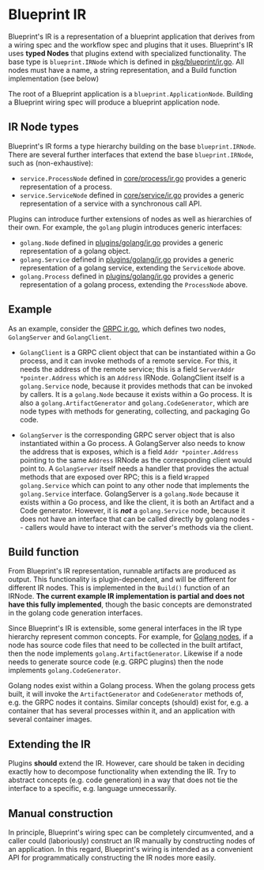 # Blueprint IR

Blueprint's IR is a representation of a blueprint application that derives from a wiring spec and the workflow spec and plugins that it uses.  Blueprint's IR uses **typed Nodes** that plugins extend with specialized functionality.  The base type is `blueprint.IRNode` which is defined in [pkg/blueprint/ir.go](blueprint/pkg/blueprint/ir.go).  All nodes must have a name, a string representation, and a Build function implementation (see below)

The root of a Blueprint application is a `blueprint.ApplicationNode`.  Building a Blueprint wiring spec will produce a blueprint application node.

## IR Node types

Blueprint's IR forms a type hierarchy building on the base `blueprint.IRNode`.  There are several further interfaces that extend the base `blueprint.IRNode`, such as (non-exhaustive):

* `service.ProcessNode` defined in [core/process/ir.go](blueprint/pkg/core/process/ir.go) provides a generic representation of a process.
* `service.ServiceNode` defined in [core/service/ir.go](blueprint/pkg/core/service/ir.go) provides a generic representation of a service with a synchronous call API.

Plugins can introduce further extensions of nodes as well as hierarchies of their own.  For example, the `golang` plugin introduces generic interfaces:

* `golang.Node` defined in [plugins/golang/ir.go](plugins/golang/ir.go) provides a generic representation of a golang object.
* `golang.Service` defined in [plugins/golang/ir.go](plugins/golang/ir.go) provides a generic representation of a golang service, extending the `ServiceNode` above.
* `golang.Process` defined in [plugins/golang/ir.go](plugins/golang/ir.go) provides a generic representation of a golang process, extending the `ProcessNode` above.

## Example

As an example, consider the [GRPC ir.go](plugins/grpc/ir.go), which defines two nodes, `GolangServer` and `GolangClient`.

* `GolangClient` is a GRPC client object that can be instantiated within a Go process, and it can invoke methods of a remote service.  For this, it needs the address of the remote service; this is a field `ServerAddr *pointer.Address` which is an `Address` IRNode.  GolangClient itself is a `golang.Service` node, because it provides methods that can be invoked by callers.  It is a `golang.Node` because it exists within a Go process.  It is also a `golang.ArtifactGenerator` and `golang.CodeGenerator`, which are node types with methods for generating, collecting, and packaging Go code.

* `GolangServer` is the corresponding GRPC server object that is also instantiated within a Go process.  A GolangServer also needs to know the address that is exposes, which is a field `Addr *pointer.Address` pointing to the same `Address` IRNode as the corresponding client would point to.  A `GolangServer` itself needs a handler that provides the actual methods that are exposed over RPC; this is a field `Wrapped golang.Service` which can point to any other node that implements the `golang.Service` interface.  GolangServer is a `golang.Node` because it exists within a Go process, and like the client, it is both an Artifact and a Code generator.  However, it is ***not*** a `golang.Service` node, because it does not have an interface that can be called directly by golang nodes -- callers would have to interact with the server's methods via the client.

## Build function

From Blueprint's IR representation, runnable artifacts are produced as output.  This functionality is plugin-dependent, and will be different for different IR nodes.  This is implemented in the `Build()` function of an IRNode.  **The current example IR implementation is partial and does not have this fully implemented**, though the basic concepts are demonstrated in the golang code generation interfaces.

Since Blueprint's IR is extensible, some general interfaces in the IR type hierarchy represent common concepts.  For example, for [Golang nodes](plugins/golang/ir.go), if a node has source code files that need to be collected in the built artifact, then the node implements `golang.ArtifactGenerator`.  Likewise if a node needs to generate source code (e.g. GRPC plugins) then the node implements `golang.CodeGenerator`.

Golang nodes exist within a Golang process.  When the golang process gets built, it will invoke the `ArtifactGenerator` and `CodeGenerator` methods of, e.g. the GRPC nodes it contains.  Similar concepts (should) exist for, e.g. a container that has several processes within it, and an application with several container images.

## Extending the IR

Plugins **should** extend the IR.  However, care should be taken in deciding exactly how to decompose functionality when extending the IR.  Try to abstract concepts (e.g. code generation) in a way that does not tie the interface to a specific, e.g. language unnecessarily.


## Manual construction

In principle, Blueprint's wiring spec can be completely circumvented, and a caller could (laboriously) construct an IR manually by constructing nodes of an application.  In this regard, Blueprint's wiring is intended as a convenient API for programmatically constructing the IR nodes more easily.


